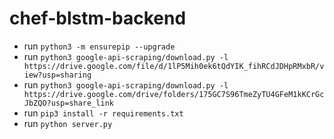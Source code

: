 # chef-blstm-backend

- run `python3 -m ensurepip --upgrade`
- run `python3 google-api-scraping/download.py -l https://drive.google.com/file/d/1lP5Mih0ek6tQdYIK_fihRCdJDHpRMxbR/view?usp=sharing`
- run `python3 google-api-scraping/download.py -l https://drive.google.com/drive/folders/175GC7S96TmeZyTU4GFeM1kKCrGcJbZQO?usp=share_link`
- run `pip3 install -r requirements.txt`
- run `python server.py`

